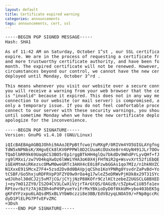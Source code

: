 ```yaml
---
layout: default
title: Certificate expired warning
categories: announcements
tags: announcements, cert, ssl
---
```

<pre>-----BEGIN PGP SIGNED MESSAGE-----
Hash: SHA1

As of 11:42 AM on Saturday, October 1^st , our SSL certificate will
expire. We are in the process of requesting a certificate from a new
and more trustworthy certificate authority, and have been for the past
month. The expired certificate will not be renewed. However, due to
circumstances beyond our control, we cannot have the new certificate
deployed until Monday, October 3^rd .

This means whenever you visit our website over a secure connection,
you will receive a warning from your web browser that the certificate
is "invalid" because it expired. This does not in any way mean your
connection to our website (or mail server) is compromised, and it's
only a temporary issue. If you do not feel comfortable proceeding to
connect to our server with these security warnings, you should wait
until sometime Monday when we have the new certificate deployed. We
apologize for the inconvenience.

-----BEGIN PGP SIGNATURE-----
Version: GnuPG v1.4.10 (GNU/Linux)

iQIcBAEBAgAGBQJOhhi9AAoJEPpBtfcwojYuMXgP/0RIVm4YO5UIGLAYgfngQbzm
TdW5xNPNbsK/XHgvECk8lKV0PPPWl0D2CUuaKcOUxXe8rn4UyN491JLr7OOvZ1d4
TQaDlbRR9k69Uaq6CS3BO5rEp1rggBTkHH4glQu7bkdDv9WhdPrLyvQHf+fJzVn0
rg9lMXxi/zw7VO4kqXwOz6lWWiYHA3oK0X4jFHfNiR2g+WsvvXrt52fiEbQEcFls
iGEAMtmAiRKezscOMwM0weGRTc3AHX4cE0i8FzwbGGAs1qo7MIz/n1hkNVZCvU0X
N1XxxE91SMcxZ7F4+5zsd2Dv8d0BAVpjqCSho1KoYPNRg0YsvdrZaPvBd+YozBpD
tCSBF/Go5hxjuRDFRVpP3FZYO9w9rOa4g17wleZ5eDRWvPjKOk8x29T31SYc14xa
wdJUhol30dCJ2j5vM7jCG/jCYjjNzP88KOfr9CzlKCtzebeZ2UGSCLG8BXEDoSpe
j+ey7mO12ZY0/IS2O4CV3LCwXiVzjrTArGtQS/OAGzB/c5ZpkwCiU85fa1exCEoY
RPtovrbzYz7Aj0Z8h4oP49PyueYviFrMxYBkioDyD0f0kkUM+ybo403bEK5gxJjb
gKFdYFzxpu6LAQsdMSxBLVYbW0czzi8e3BB/EdV8zyqLNOA59/+FNp8gccRcE9xU
dyD1PlELPG7PfvEFvZRC
=3Dsh
-----END PGP SIGNATURE-----</pre>
